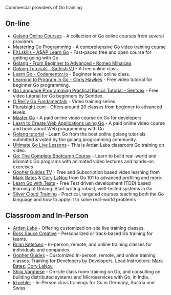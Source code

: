 Commercial providers of Go training

## On-line

* [Golang Online Courses](https://classpert.com/go-programming) - A collection of Go online courses from several providers
* [Mastering Go Programming](https://www.packtpub.com/application-development/mastering-go-programming-video) - A comprehensive Go video training course 
* [EXLskills - A$AP Learn Go](https://exlskills.com/learn-en/courses/aap-learn-go-golang--learn_golang_asap) - Fast-paced free and open course for getting going with Go
* [Golang - From Beginner to Advanced - Romeo Mihalcea](https://www.devcasts.io/course/golang-from-beginner-to-advanced/)
* [Golang Tutorials - Sathish VJ](http://golangtutorials.blogspot.com/2011/05/table-of-contents.html) - A free online class.
* [Learn Go - Codementor.io](https://www.codementor.io/go) - Beginner level online class.
* [Learning to Program in Go - Chris Hawkes](https://www.youtube.com/playlist?list=PLei96ZX_m9sVSEXWwZi8uwd2vqCpEm4m6) - Free video tutorial for beginner Go programming.
* [Go Language Programming Practical Basics Tutorial - Sentdex](https://www.youtube.com/playlist?list=PLQVvvaa0QuDeF3hP0wQoSxpkqgRcgxMqX) - Free video tutorial for Go beginners by Sentdex.
* [O'Reilly Go Fundamentals](http://shop.oreilly.com/category/learning-path/go-fundamentals.do) - Video training series.
* [Pluralsight.com](http://www.pluralsight.com/tag/golang) - Offers around 20 classes from beginner to advanced levels.
* [Master Go](https://appliedgo.com/p/mastergo/) - A paid online video course on Go for developers
* [Learn to Create Web Applications using Go](https://www.usegolang.com/) - A paid online video course and book about Web programming with Go
* [Golang tutorial](https://hackr.io/tutorials/learn-golang) - Learn Go from the best online golang tutorials submitted & voted by the golang programming community.
* [Ultimate Go Live Lessons](http://www.informit.com/store/ultimate-go-programming-livelessons-9780134757483) - This is Ardan Labs classroom Go training on video.
* [Go: The Complete Bootcamp Course](https://www.udemy.com/learn-go-the-complete-bootcamp-course-golang/?couponCode=GOWIKI) - Learn to build real-world and idiomatic Go programs with animated video lectures and hands-on exercises
* [Gopher Guides TV](https://www.gopherguides.tv) - Free and Subscription based video learning from [Mark Bates](http://www.gopherguides.com/team/mark.bates) & [Cory LaNou](http://www.gopherguides.com/team/cory.lanou) from Go 101 to advanced profiling and more.
* [Learn Go with Tests](https://quii.gitbook.io/learn-go-with-tests/) -  Free Test driven development (TDD) based learning of Golang. Start writing robust, well-tested systems in Go
* [Silver Cloud Training](https://courses.silvercloudtraining.com/) - Practical, targeted courses teaching both the Go language and how to apply it to solve real-world problems

## Classroom and In-Person

* [Ardan Labs](https://www.ardanlabs.com/) - Offering customized on-site live training classes.
* [Boss Sauce Creative](https://bosssauce.it/services/training) - Personalized or track-based Go training for teams.
* [Brian Ketelsen](https://www.brianketelsen.com/) - In-person, remote, and online training classes for individuals and companies.
* [Gopher Guides](https://www.gopherguides.com/) - Customized In-person, remote, and online training classes.  Training for Developers by Developers.  Lead Instructors: [Mark Bates](http://www.gopherguides.com/team/mark.bates), [Cory LaNou](http://www.gopherguides.com/team/cory.lanou)
* [Shiju Varghese](http://bit.ly/shijuv-go) - On-site class room training on Go, and consulting on building distributed systems and Microservices with Go, in India.
* [kkoehler](https://golang.kkoehler.com) - In-Person class trainings for Go in Germany, Austria and Swiss